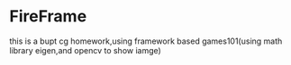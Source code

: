 # FireFrame
this is a bupt cg homework,using framework based games101(using math library eigen,and opencv to show iamge)
